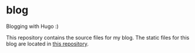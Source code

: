 # blog
Blogging with Hugo :)

This repository contains the source files for my blog. The static files for this blog are located in [this repository](https://github.com/yash2696/yash2696.github.io).
